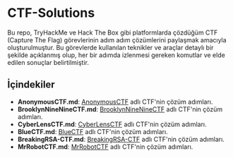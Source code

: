 # CTF-Solutions

Bu repo, TryHackMe ve Hack The Box gibi platformlarda çözdüğüm CTF (Capture The Flag) görevlerinin adım adım çözümlerini paylaşmak amacıyla oluşturulmuştur. Bu görevlerde kullanılan teknikler ve araçlar detaylı bir şekilde açıklanmış olup, her bir adımda izlenmesi gereken komutlar ve elde edilen sonuçlar belirtilmiştir.

## İçindekiler

- **AnonymousCTF.md**: [AnonymousCTF](AnonymousCTF.md) adlı CTF'nin çözüm adımları.
- **BrooklynNineNineCTF.md**: [BrooklynNineNineCTF](BrooklynNineNineCTF.md) adlı CTF'nin çözüm adımları.
- **CyberLensCTF.md**: [CyberLensCTF](CyberLensCTF.md) adlı CTF'nin çözüm adımları.
- **BlueCTF.md**: [BlueCTF](BlueCTF.md) adlı CTF'nin çözüm adımları.
- **BreakingRSA-CTF.md**: [BreakingRSA-CTF](BreakingRSA-CTF.md) adlı CTF'nin çözüm adımları.
- **MrRobotCTF.md**: [MrRobotCTF](MrRobotCTF.md) adlı CTF'nin çözüm adımları.



